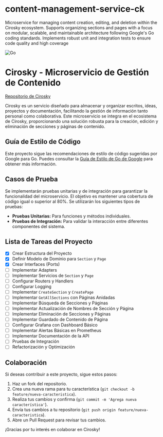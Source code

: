 # content-management-service-ck
Microservice for managing content creation, editing, and deletion within the Cirosky ecosystem. Supports organizing sections and pages with a focus on modular, scalable, and maintainable architecture following Google's Go coding standards. Implements robust unit and integration tests to ensure code quality and high coverage

![Go](https://img.shields.io/badge/Go-1.23-blue?logo=go)


# Cirosky - Microservicio de Gestión de Contenido

[Repositorio de Cirosky](https://github.com/mrthoabby/cirosky)

Cirosky es un servicio diseñado para almacenar y organizar escritos, ideas, proyectos y documentación, facilitando la gestión de información tanto personal como colaborativa. Este microservicio se integra en el ecosistema de Cirosky, proporcionando una solución robusta para la creación, edición y eliminación de secciones y páginas de contenido.

## Guía de Estilo de Código

Este proyecto sigue las recomendaciones de estilo de código sugeridas por Google para Go. Puedes consultar la [Guía de Estilo de Go de Google](https://google.github.io/styleguide/go/decisions#naming) para obtener más información.

## Casos de Prueba

Se implementarán pruebas unitarias y de integración para garantizar la funcionalidad del microservicio. El objetivo es mantener una cobertura de código igual o superior al 80%. Se utilizarán los siguientes tipos de pruebas:

- **Pruebas Unitarias:** Para funciones y métodos individuales.
- **Pruebas de Integración:** Para validar la interacción entre diferentes componentes del sistema.

## Lista de Tareas del Proyecto

- [x] Crear Estructura del Proyecto
- [x] Definir Modelo de Dominio para `Section` y `Page`
- [x] Crear Interfaces (Ports)
- [ ] Implementar Adapters
- [ ] Implementar Servicios de `Section` y `Page`
- [ ] Configurar Routers y Handlers
- [ ] Configurar Logging
- [ ] Implementar `CreateSection` y `CreatePage`
- [ ] Implementar `GetAllSections` con Páginas Anidadas
- [ ] Implementar Búsqueda de Secciones y Páginas
- [ ] Implementar Actualización de Nombres de Sección y Página
- [ ] Implementar Eliminación de Secciones y Páginas
- [ ] Implementar Guardado de Contenido de Página
- [ ] Configurar Grafana con Dashboard Básico
- [ ] Implementar Alertas Básicas en Prometheus
- [ ] Implementar Documentación de la API
- [ ] Pruebas de Integración
- [ ] Refactorización y Optimización

## Colaboración

Si deseas contribuir a este proyecto, sigue estos pasos:

1. Haz un fork del repositorio.
2. Crea una nueva rama para tu característica (`git checkout -b feature/nueva-caracteristica`).
3. Realiza tus cambios y confirma (`git commit -m 'Agrega nueva característica'`).
4. Envía tus cambios a tu repositorio (`git push origin feature/nueva-caracteristica`).
5. Abre un Pull Request para revisar tus cambios.

¡Gracias por tu interés en colaborar en Cirosky!

